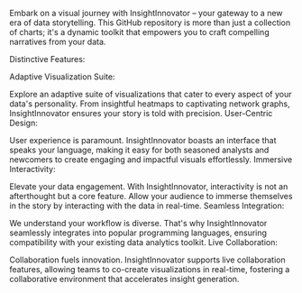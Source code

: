 Embark on a visual journey with InsightInnovator – your gateway to a new era of data storytelling. This GitHub repository is more than just a collection of charts; it's a dynamic toolkit that empowers you to craft compelling narratives from your data.

Distinctive Features:

Adaptive Visualization Suite:

Explore an adaptive suite of visualizations that cater to every aspect of your data's personality. From insightful heatmaps to captivating network graphs, InsightInnovator ensures your story is told with precision.
User-Centric Design:

User experience is paramount. InsightInnovator boasts an interface that speaks your language, making it easy for both seasoned analysts and newcomers to create engaging and impactful visuals effortlessly.
Immersive Interactivity:

Elevate your data engagement. With InsightInnovator, interactivity is not an afterthought but a core feature. Allow your audience to immerse themselves in the story by interacting with the data in real-time.
Seamless Integration:

We understand your workflow is diverse. That's why InsightInnovator seamlessly integrates into popular programming languages, ensuring compatibility with your existing data analytics toolkit.
Live Collaboration:

Collaboration fuels innovation. InsightInnovator supports live collaboration features, allowing teams to co-create visualizations in real-time, fostering a collaborative environment that accelerates insight generation.
